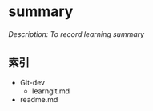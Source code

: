 # summary
###### *Description: To record learning summary*

## 索引
  * Git-dev
	  * learngit.md
  * readme.md